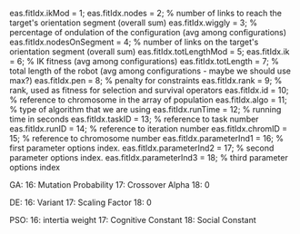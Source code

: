 eas.fitIdx.ikMod = 1;
eas.fitIdx.nodes = 2; % number of links to reach the target's orientation segment (overall sum)
eas.fitIdx.wiggly = 3; % percentage of ondulation of the configuration (avg among configurations)
eas.fitIdx.nodesOnSegment = 4; % number of links on the target's orientation segment (overall sum)
eas.fitIdx.totLengthMod = 5;
eas.fitIdx.ik = 6; % IK fitness (avg among configurations)
eas.fitIdx.totLength = 7; % total length of the robot (avg among configurations - maybe we should use max?)
eas.fitIdx.pen = 8; % penalty for constraints
eas.fitIdx.rank = 9; % rank, used as fitness for selection and survival operators
eas.fitIdx.id = 10; % reference to chromosome in the array of population
eas.fitIdx.algo = 11; % type of algorithm that we are using
eas.fitIdx.runTime = 12; % running time in seconds
eas.fitIdx.taskID = 13; % reference to task number
eas.fitIdx.runID = 14; % reference to iteration number
eas.fitIdx.chromID = 15; % reference to chromosome number
eas.fitIdx.parameterInd1 = 16; % first parameter options index.
eas.fitIdx.parameterInd2 = 17; % second parameter options index.
eas.fitIdx.parameterInd3 = 18; % third parameter options index

GA:
16: Mutation Probability
17: Crossover Alpha
18: 0

DE:
16: Variant
17: Scaling Factor
18: 0

PSO:
16: intertia weight
17: Cognitive Constant
18: Social Constant
